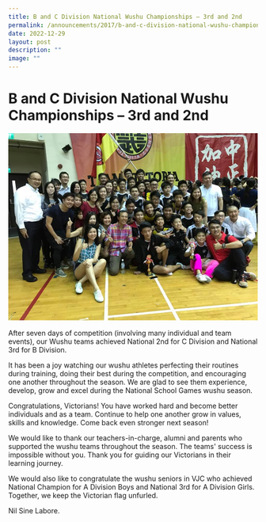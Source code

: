 ```yaml
---
title: B and C Division National Wushu Championships – 3rd and 2nd
permalink: /announcements/2017/b-and-c-division-national-wushu-championships-3rd-and-2nd/
date: 2022-12-29
layout: post
description: ""
image: ""
---
```

# **B and C Division National Wushu Championships – 3rd and 2nd**

![](/images/Wushu-14.jpg)

After seven days of competition (involving many individual and team events), our Wushu teams achieved National 2nd for C Division and National 3rd for B Division.

It has been a joy watching our wushu athletes perfecting their routines during training, doing their best during the competition, and encouraging one another throughout the season. We are glad to see them experience, develop, grow and excel during the National School Games wushu season.

Congratulations, Victorians! You have worked hard and become better individuals and as a team. Continue to help one another grow in values, skills and knowledge. Come back even stronger next season!

We would like to thank our teachers-in-charge, alumni and parents who supported the wushu teams throughout the season. The teams' success is impossible without you. Thank you for guiding our Victorians in their learning journey.

We would also like to congratulate the wushu seniors in VJC who achieved National Champion for A Division Boys and National 3rd for A Division Girls. Together, we keep the Victorian flag unfurled.

Nil Sine Labore.